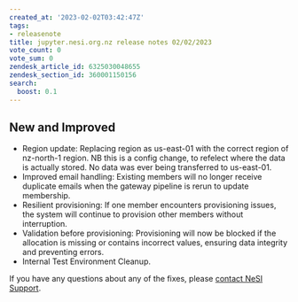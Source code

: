 ```yaml
---
created_at: '2023-02-02T03:42:47Z'
tags:
- releasenote
title: jupyter.nesi.org.nz release notes 02/02/2023
vote_count: 0
vote_sum: 0
zendesk_article_id: 6325030048655
zendesk_section_id: 360001150156
search:
  boost: 0.1
---
```


## New and Improved

- Region update: Replacing region as us-east-01 with the correct region of nz-north-1 region. NB this is a config change, to refelect where the data is actually stored. No data was ever being transferred to us-east-01. 
- Improved email handling: Existing members will no longer receive duplicate emails when the gateway pipeline is rerun to update membership.  
- Resilient provisioning: If one member encounters provisioning issues, the system will continue to provision other members without interruption.
- Validation before provisioning: Provisioning will now be blocked if the allocation is missing or contains incorrect values, ensuring data integrity and preventing errors.
- Internal Test Environment Cleanup.  

If you have any questions about any of the fixes,
please [contact NeSI Support](mailto:support@nesi.org.nz "mailto:support@nesi.org.nz").

